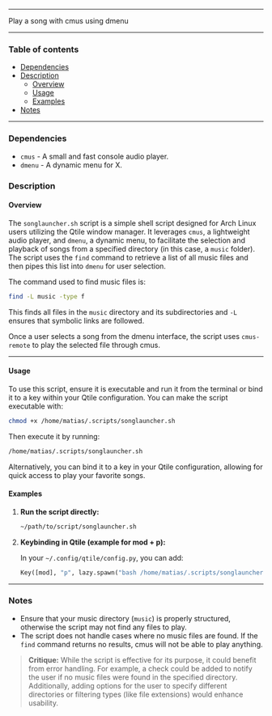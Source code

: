 
---

Play a song with cmus using dmenu

---

### Table of contents

- [Dependencies](#dependencies)
- [Description](#description)
    - [Overview](#overview)
    - [Usage](#usage)
    - [Examples](#examples)
- [Notes](#notes)

---

<a name="dependencies" />

### Dependencies

- `cmus` - A small and fast console audio player.
- `dmenu` - A dynamic menu for X.

<a name="description" />

### Description

<a name="overview" />

#### Overview

The `songlauncher.sh` script is a simple shell script designed for Arch Linux users utilizing the Qtile window manager. It leverages `cmus`, a lightweight audio player, and `dmenu`, a dynamic menu, to facilitate the selection and playback of songs from a specified directory (in this case, a `music` folder). The script uses the `find` command to retrieve a list of all music files and then pipes this list into `dmenu` for user selection.

The command used to find music files is:

```sh
find -L music -type f
```

This finds all files in the `music` directory and its subdirectories and `-L` ensures that symbolic links are followed.

Once a user selects a song from the dmenu interface, the script uses `cmus-remote` to play the selected file through cmus.

---

<a name="usage" />

#### Usage

To use this script, ensure it is executable and run it from the terminal or bind it to a key within your Qtile configuration. You can make the script executable with:

```sh
chmod +x /home/matias/.scripts/songlauncher.sh
```

Then execute it by running:

```sh
/home/matias/.scripts/songlauncher.sh
```

Alternatively, you can bind it to a key in your Qtile configuration, allowing for quick access to play your favorite songs.

<a name="examples" />

#### Examples

1. **Run the script directly:**
   ```sh
   ~/path/to/script/songlauncher.sh
   ```

2. **Keybinding in Qtile (example for mod + p):**

   In your `~/.config/qtile/config.py`, you can add:

   ```python
   Key([mod], "p", lazy.spawn("bash /home/matias/.scripts/songlauncher.sh")),
   ```

---

<a name="notes" />

### Notes

- Ensure that your music directory (`music`) is properly structured, otherwise the script may not find any files to play.
- The script does not handle cases where no music files are found. If the `find` command returns no results, cmus will not be able to play anything.

> **Critique:** 
> While the script is effective for its purpose, it could benefit from error handling. For example, a check could be added to notify the user if no music files were found in the specified directory. Additionally, adding options for the user to specify different directories or filtering types (like file extensions) would enhance usability.